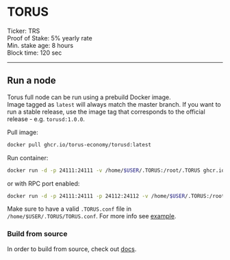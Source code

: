 # TORUS

Ticker: TRS \
Proof of Stake: 5% yearly rate \
Min. stake age: 8 hours \
Block time: 120 sec

*****************************

## Run a node

Torus full node can be run using a prebuild Docker image. \
Image tagged as `latest` will always match the master branch.
If you want to run a stable release, use the image tag that corresponds to the official release - e.g. `torusd:1.0.0`.

Pull image:
```bash
docker pull ghcr.io/torus-economy/torusd:latest
```

Run container:
```bash
docker run -d -p 24111:24111 -v /home/$USER/.TORUS:/root/.TORUS ghcr.io/torus-economy/torusd:latest
```

or with RPC port enabled:
```bash
docker run -d -p 24111:24111 -p 24112:24112 -v /home/$USER/.TORUS:/root/.TORUS ghcr.io/torus-economy/torusd:latest
```

Make sure to have a valid `.TORUS.conf` file in `/home/$USER/.TORUS/TORUS.conf`. For more info see [example](TORUS.conf).

### Build from source

In order to build from source, check out [docs](doc).
